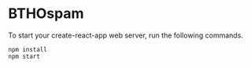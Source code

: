 # BTHOspam

To start your create-react-app web server, run the following commands.

```
npm install
npm start
```
